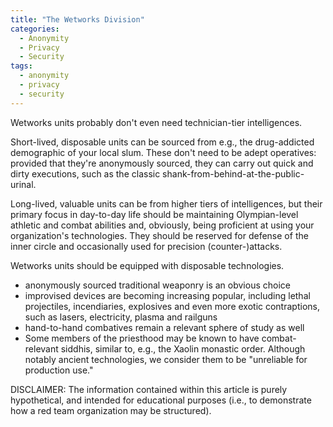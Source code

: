 ```yaml
---
title: "The Wetworks Division"
categories:
  - Anonymity
  - Privacy
  - Security
tags:
  - anonymity
  - privacy
  - security
---
```


Wetworks units probably don't even need technician-tier intelligences.

Short-lived, disposable units can be sourced from e.g., the drug-addicted demographic of your local slum.
These don't need to be adept operatives:
provided that they're anonymously sourced,
they can carry out quick and dirty executions,
such as the classic shank-from-behind-at-the-public-urinal.

Long-lived, valuable units can be from higher tiers of intelligences,
but their primary focus in day-to-day life should be maintaining Olympian-level athletic and combat abilities
and, obviously, being proficient at using your organization's technologies.
They should be reserved for defense of the inner circle
and occasionally used for precision (counter-)attacks.

Wetworks units should be equipped with disposable technologies.
- anonymously sourced traditional weaponry is an obvious choice
- improvised devices are becoming increasing popular,
  including lethal projectiles, incendiaries, explosives and even more exotic contraptions, such as lasers, electricity, plasma and railguns
- hand-to-hand combatives remain a relevant sphere of study as well
- Some members of the priesthood may be known to have combat-relevant siddhis,
  similar to, e.g., the Xaolin monastic order.
  Although notably ancient technologies, we consider them to be "unreliable for production use."



DISCLAIMER:
The information contained within this article is purely hypothetical,
and intended for educational purposes
(i.e., to demonstrate how a red team organization may be structured).
